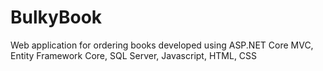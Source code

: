 # BulkyBook
Web application for ordering books developed using ASP.NET Core MVC, Entity Framework Core, SQL Server, Javascript, HTML, CSS
